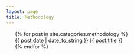 ```yaml
---
layout: page
title: Methodology
---
```


<ul class="post-list">
{% for post in site.categories.methodology %} 
  <article>
      <span class="post-date">{{ post.date | date_to_string }}</span>
      <a href="{{ site.url }}/{{ post.url }}"> {{ post.title }} </a>
  </article>
{% endfor %}
</ul>
